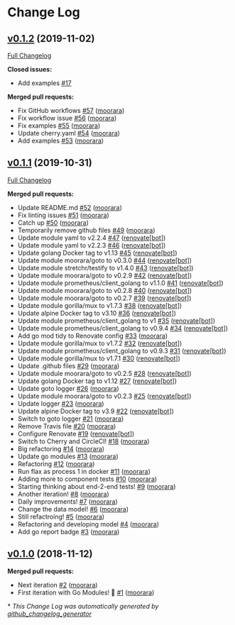 # Change Log

## [v0.1.2](https://github.com/moorara/flax/tree/v0.1.2) (2019-11-02)
[Full Changelog](https://github.com/moorara/flax/compare/v0.1.1...v0.1.2)

**Closed issues:**

- Add examples [\#17](https://github.com/moorara/flax/issues/17)

**Merged pull requests:**

- Fix GitHub workflows [\#57](https://github.com/moorara/flax/pull/57) ([moorara](https://github.com/moorara))
- Fix workflow issue [\#56](https://github.com/moorara/flax/pull/56) ([moorara](https://github.com/moorara))
- Fix examples [\#55](https://github.com/moorara/flax/pull/55) ([moorara](https://github.com/moorara))
- Update cherry.yaml [\#54](https://github.com/moorara/flax/pull/54) ([moorara](https://github.com/moorara))
- Add examples [\#53](https://github.com/moorara/flax/pull/53) ([moorara](https://github.com/moorara))

## [v0.1.1](https://github.com/moorara/flax/tree/v0.1.1) (2019-10-31)
[Full Changelog](https://github.com/moorara/flax/compare/v0.1.0...v0.1.1)

**Merged pull requests:**

- Update README.md [\#52](https://github.com/moorara/flax/pull/52) ([moorara](https://github.com/moorara))
- Fix linting issues [\#51](https://github.com/moorara/flax/pull/51) ([moorara](https://github.com/moorara))
- Catch up [\#50](https://github.com/moorara/flax/pull/50) ([moorara](https://github.com/moorara))
- Temporarily remove github files [\#49](https://github.com/moorara/flax/pull/49) ([moorara](https://github.com/moorara))
- Update module yaml to v2.2.4 [\#47](https://github.com/moorara/flax/pull/47) ([renovate[bot]](https://github.com/apps/renovate))
- Update module yaml to v2.2.3 [\#46](https://github.com/moorara/flax/pull/46) ([renovate[bot]](https://github.com/apps/renovate))
- Update golang Docker tag to v1.13 [\#45](https://github.com/moorara/flax/pull/45) ([renovate[bot]](https://github.com/apps/renovate))
- Update module moorara/goto to v0.3.0 [\#44](https://github.com/moorara/flax/pull/44) ([renovate[bot]](https://github.com/apps/renovate))
- Update module stretchr/testify to v1.4.0 [\#43](https://github.com/moorara/flax/pull/43) ([renovate[bot]](https://github.com/apps/renovate))
- Update module moorara/goto to v0.2.9 [\#42](https://github.com/moorara/flax/pull/42) ([renovate[bot]](https://github.com/apps/renovate))
- Update module prometheus/client\_golang to v1.1.0 [\#41](https://github.com/moorara/flax/pull/41) ([renovate[bot]](https://github.com/apps/renovate))
- Update module moorara/goto to v0.2.8 [\#40](https://github.com/moorara/flax/pull/40) ([renovate[bot]](https://github.com/apps/renovate))
- Update module moorara/goto to v0.2.7 [\#39](https://github.com/moorara/flax/pull/39) ([renovate[bot]](https://github.com/apps/renovate))
- Update module gorilla/mux to v1.7.3 [\#38](https://github.com/moorara/flax/pull/38) ([renovate[bot]](https://github.com/apps/renovate))
- Update alpine Docker tag to v3.10 [\#36](https://github.com/moorara/flax/pull/36) ([renovate[bot]](https://github.com/apps/renovate))
- Update module prometheus/client\_golang to v1 [\#35](https://github.com/moorara/flax/pull/35) ([renovate[bot]](https://github.com/apps/renovate))
- Update module prometheus/client\_golang to v0.9.4 [\#34](https://github.com/moorara/flax/pull/34) ([renovate[bot]](https://github.com/apps/renovate))
- Add go mod tidy to Renovate config [\#33](https://github.com/moorara/flax/pull/33) ([moorara](https://github.com/moorara))
- Update module gorilla/mux to v1.7.2 [\#32](https://github.com/moorara/flax/pull/32) ([renovate[bot]](https://github.com/apps/renovate))
- Update module prometheus/client\_golang to v0.9.3 [\#31](https://github.com/moorara/flax/pull/31) ([renovate[bot]](https://github.com/apps/renovate))
- Update module gorilla/mux to v1.7.1 [\#30](https://github.com/moorara/flax/pull/30) ([renovate[bot]](https://github.com/apps/renovate))
- Update .github files [\#29](https://github.com/moorara/flax/pull/29) ([moorara](https://github.com/moorara))
- Update module moorara/goto to v0.2.5 [\#28](https://github.com/moorara/flax/pull/28) ([renovate[bot]](https://github.com/apps/renovate))
- Update golang Docker tag to v1.12 [\#27](https://github.com/moorara/flax/pull/27) ([renovate[bot]](https://github.com/apps/renovate))
- Update goto logger [\#26](https://github.com/moorara/flax/pull/26) ([moorara](https://github.com/moorara))
- Update module moorara/goto to v0.2.3 [\#25](https://github.com/moorara/flax/pull/25) ([renovate[bot]](https://github.com/apps/renovate))
- Update logger [\#23](https://github.com/moorara/flax/pull/23) ([moorara](https://github.com/moorara))
- Update alpine Docker tag to v3.9 [\#22](https://github.com/moorara/flax/pull/22) ([renovate[bot]](https://github.com/apps/renovate))
- Switch to goto logger [\#21](https://github.com/moorara/flax/pull/21) ([moorara](https://github.com/moorara))
- Remove Travis file [\#20](https://github.com/moorara/flax/pull/20) ([moorara](https://github.com/moorara))
- Configure Renovate [\#19](https://github.com/moorara/flax/pull/19) ([renovate[bot]](https://github.com/apps/renovate))
- Switch to Cherry and CircleCI! [\#18](https://github.com/moorara/flax/pull/18) ([moorara](https://github.com/moorara))
- Big refactoring [\#14](https://github.com/moorara/flax/pull/14) ([moorara](https://github.com/moorara))
- Update go modules [\#13](https://github.com/moorara/flax/pull/13) ([moorara](https://github.com/moorara))
- Refactoring [\#12](https://github.com/moorara/flax/pull/12) ([moorara](https://github.com/moorara))
- Run flax as process 1 in docker [\#11](https://github.com/moorara/flax/pull/11) ([moorara](https://github.com/moorara))
- Adding more to component tests [\#10](https://github.com/moorara/flax/pull/10) ([moorara](https://github.com/moorara))
- Starting thinking about end-2-end tests! [\#9](https://github.com/moorara/flax/pull/9) ([moorara](https://github.com/moorara))
- Another iteration! [\#8](https://github.com/moorara/flax/pull/8) ([moorara](https://github.com/moorara))
- Daily improvements! [\#7](https://github.com/moorara/flax/pull/7) ([moorara](https://github.com/moorara))
- Change the data model! [\#6](https://github.com/moorara/flax/pull/6) ([moorara](https://github.com/moorara))
- Still refactroing! [\#5](https://github.com/moorara/flax/pull/5) ([moorara](https://github.com/moorara))
- Refactoring and developing model [\#4](https://github.com/moorara/flax/pull/4) ([moorara](https://github.com/moorara))
- Add go report badge [\#3](https://github.com/moorara/flax/pull/3) ([moorara](https://github.com/moorara))

## [v0.1.0](https://github.com/moorara/flax/tree/v0.1.0) (2018-11-12)
**Merged pull requests:**

- Next iteration [\#2](https://github.com/moorara/flax/pull/2) ([moorara](https://github.com/moorara))
- First iteration with Go Modules! 🎉 [\#1](https://github.com/moorara/flax/pull/1) ([moorara](https://github.com/moorara))



\* *This Change Log was automatically generated by [github_changelog_generator](https://github.com/skywinder/Github-Changelog-Generator)*